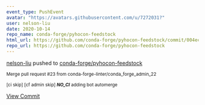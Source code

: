 ```yaml
---
event_type: PushEvent
avatar: "https://avatars.githubusercontent.com/u/7272031?"
user: nelson-liu
date: 2020-10-14
repo_name: conda-forge/pyhocon-feedstock
html_url: https://github.com/conda-forge/pyhocon-feedstock/commit/004ec71609121a1003c62b8c461eaecee11a2661
repo_url: https://github.com/conda-forge/pyhocon-feedstock
---
```


<a href='https://github.com/nelson-liu' target='_blank'>nelson-liu</a> pushed to <a href='https://github.com/conda-forge/pyhocon-feedstock' target='_blank'>conda-forge/pyhocon-feedstock</a>

<small>Merge pull request #23 from conda-forge-linter/conda_forge_admin_22

[ci skip] [cf admin skip] ***NO_CI*** adding bot automerge</small>

<a href='https://github.com/conda-forge/pyhocon-feedstock/commit/004ec71609121a1003c62b8c461eaecee11a2661' target='_blank'>View Commit</a>